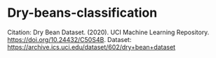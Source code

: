 # Dry-beans-classification

Citation:  Dry Bean Dataset. (2020). UCI Machine Learning Repository. https://doi.org/10.24432/C50S4B.
Dataset: https://archive.ics.uci.edu/dataset/602/dry+bean+dataset
